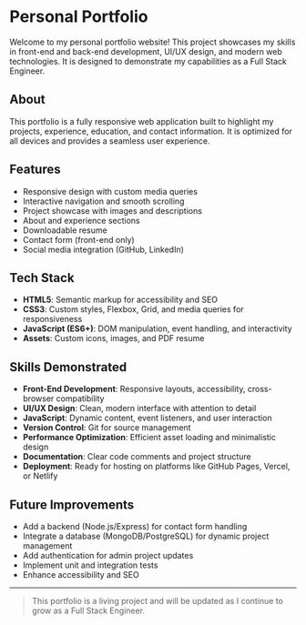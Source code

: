# Personal Portfolio

Welcome to my personal portfolio website! This project showcases my skills in front-end and back-end development, UI/UX design, and modern web technologies. It is designed to demonstrate my capabilities as a Full Stack Engineer.

## About
This portfolio is a fully responsive web application built to highlight my projects, experience, education, and contact information. It is optimized for all devices and provides a seamless user experience.

## Features
- Responsive design with custom media queries
- Interactive navigation and smooth scrolling
- Project showcase with images and descriptions
- About and experience sections
- Downloadable resume
- Contact form (front-end only)
- Social media integration (GitHub, LinkedIn)

## Tech Stack
- **HTML5**: Semantic markup for accessibility and SEO
- **CSS3**: Custom styles, Flexbox, Grid, and media queries for responsiveness
- **JavaScript (ES6+)**: DOM manipulation, event handling, and interactivity
- **Assets**: Custom icons, images, and PDF resume

## Skills Demonstrated
- **Front-End Development**: Responsive layouts, accessibility, cross-browser compatibility
- **UI/UX Design**: Clean, modern interface with attention to detail
- **JavaScript**: Dynamic content, event listeners, and user interaction
- **Version Control**: Git for source management
- **Performance Optimization**: Efficient asset loading and minimalistic design
- **Documentation**: Clear code comments and project structure
- **Deployment**: Ready for hosting on platforms like GitHub Pages, Vercel, or Netlify

## Future Improvements
- Add a backend (Node.js/Express) for contact form handling
- Integrate a database (MongoDB/PostgreSQL) for dynamic project management
- Add authentication for admin project updates
- Implement unit and integration tests
- Enhance accessibility and SEO

---

> This portfolio is a living project and will be updated as I continue to grow as a Full Stack Engineer.
